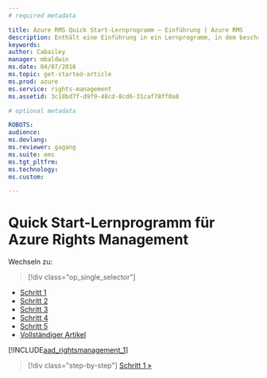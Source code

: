 ```yaml
---
# required metadata

title: Azure RMS Quick Start-Lernprogramm – Einführung | Azure RMS
description: Enthält eine Einführung in ein Lernprogramm, in dem beschrieben wird, wie Sie Microsoft Azure Rights Management in 5 Schritten und weniger als 15 Minuten für Ihre Organisation testen können.
keywords:
author: Cabailey
manager: mbaldwin
ms.date: 04/07/2016
ms.topic: get-started-article
ms.prod: azure
ms.service: rights-management
ms.assetid: 3c18bd7f-d9f9-48cd-8cd6-31caf78ff0a8

# optional metadata

ROBOTS: 
audience:
ms.devlang:
ms.reviewer: gagang
ms.suite: ems
ms.tgt_pltfrm:
ms.technology:
ms.custom:

---
```



# Quick Start-Lernprogramm für Azure Rights Management

Wechseln zu: 
> [!div class="op_single_selector"]
- [Schritt 1](tutorial-step1.md)
- [Schritt 2](tutorial-step2.md)
- [Schritt 3](tutorial-step3.md)
- [Schritt 4](tutorial-step4.md)
- [Schritt 5](tutorial-step5.md)
- [Vollständiger Artikel](rms-quickstart.md)

[!INCLUDE[aad_rightsmanagement_1](../includes/rms-quickstart-intro-include.md)] 

>[!div class="step-by-step"]
[Schritt 1 »](tutorial-step1.md)

<!--HONumber=Apr16_HO3-->


